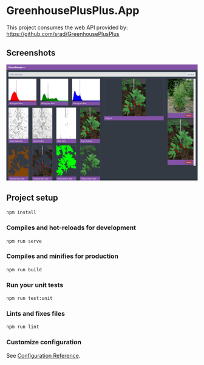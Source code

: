 # GreenhousePlusPlus.App

This project consumes the web API provided by: https://github.com/srad/GreenhousePlusPlus

## Screenshots

![](https://raw.githubusercontent.com/srad/GreenhousePlusPlus.App/master/docs/screenshot0.jpg)

## Project setup
```
npm install
```

### Compiles and hot-reloads for development
```
npm run serve
```

### Compiles and minifies for production
```
npm run build
```

### Run your unit tests
```
npm run test:unit
```

### Lints and fixes files
```
npm run lint
```

### Customize configuration
See [Configuration Reference](https://cli.vuejs.org/config/).
